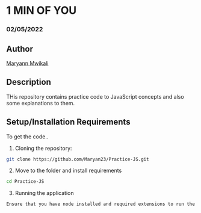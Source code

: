 # 1 MIN OF YOU
### 02/05/2022
## Author
[Maryann Mwikali](https://github.com/Maryan23)

## Description
THis repository contains practice code to JavaScript concepts and also some explanations to them.

## Setup/Installation Requirements
To get the code..

1. Cloning the repository:
  ```bash
  git clone https://github.com/Maryan23/Practice-JS.git
  ```
2. Move to the folder and install requirements
  ```bash
  cd Practice-JS
  ```
3. Running the application

  ```bash
  Ensure that you have node installed and required extensions to run the code in VSCode